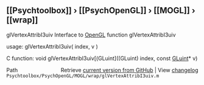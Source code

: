 ## [[Psychtoolbox]] &#8250; [[PsychOpenGL]] &#8250; [[MOGL]] &#8250; [[wrap]]

glVertexAttribI3uiv  Interface to [OpenGL](OpenGL) function glVertexAttribI3uiv  
  
usage:  glVertexAttribI3uiv( index, v )  
  
C function:  void glVertexAttribI3uiv[(GLuint]((GLuint) index, const [GLuint](GLuint)\* v)  




<div class="code_header" style="text-align:right;">
  <span style="float:left;">Path&nbsp;&nbsp;</span> <span class="counter">Retrieve <a href=
  "https://raw.github.com/Psychtoolbox-3/Psychtoolbox-3/beta/Psychtoolbox/PsychOpenGL/MOGL/wrap/glVertexAttribI3uiv.m">current version from GitHub</a> | View <a href=
  "https://github.com/Psychtoolbox-3/Psychtoolbox-3/commits/beta/Psychtoolbox/PsychOpenGL/MOGL/wrap/glVertexAttribI3uiv.m">changelog</a></span>
</div>
<div class="code">
  <code>Psychtoolbox/PsychOpenGL/MOGL/wrap/glVertexAttribI3uiv.m</code>
</div>

